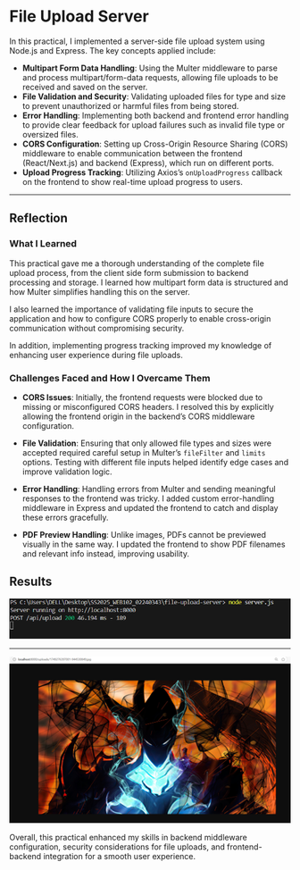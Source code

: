 # File Upload Server

In this practical, I implemented a server-side file upload system using Node.js and Express. The key concepts applied include:

- **Multipart Form Data Handling**: Using the Multer middleware to parse and process multipart/form-data requests, allowing file uploads to be received and saved on the server.
- **File Validation and Security**: Validating uploaded files for type and size to prevent unauthorized or harmful files from being stored.
- **Error Handling**: Implementing both backend and frontend error handling to provide clear feedback for upload failures such as invalid file type or oversized files.
- **CORS Configuration**: Setting up Cross-Origin Resource Sharing (CORS) middleware to enable communication between the frontend (React/Next.js) and backend (Express), which run on different ports.
- **Upload Progress Tracking**: Utilizing Axios’s `onUploadProgress` callback on the frontend to show real-time upload progress to users.

---

## Reflection

### What I Learned

This practical gave me a thorough understanding of the complete file upload process, from the client side form submission to backend processing and storage. I learned how multipart form data is structured and how Multer simplifies handling this on the server.

I also learned the importance of validating file inputs to secure the application and how to configure CORS properly to enable cross-origin communication without compromising security.

In addition, implementing progress tracking improved my knowledge of enhancing user experience during file uploads.

### Challenges Faced and How I Overcame Them

- **CORS Issues**: Initially, the frontend requests were blocked due to missing or misconfigured CORS headers. I resolved this by explicitly allowing the frontend origin in the backend’s CORS middleware configuration.

- **File Validation**: Ensuring that only allowed file types and sizes were accepted required careful setup in Multer’s `fileFilter` and `limits` options. Testing with different file inputs helped identify edge cases and improve validation logic.

- **Error Handling**: Handling errors from Multer and sending meaningful responses to the frontend was tricky. I added custom error-handling middleware in Express and updated the frontend to catch and display these errors gracefully.

- **PDF Preview Handling**: Unlike images, PDFs cannot be previewed visually in the same way. I updated the frontend to show PDF filenames and relevant info instead, improving usability.

## Results
![Image Preview](./images/terminal.png)
___
![Image Preview](./images/endpoint.png)


Overall, this practical enhanced my skills in backend middleware configuration, security considerations for file uploads, and frontend-backend integration for a smooth user experience.
